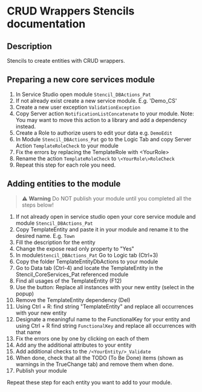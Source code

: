 # CRUD Wrappers Stencils documentation

## Description

Stencils to create entities with CRUD wrappers.

## Preparing a new core services module

1. In Service Studio open module `Stencil_DBActions_Pat`
1. If not already exist create a new service module. E.g. 'Demo_CS'
1. Create a new user exception `ValidationException`
1. Copy Server action `NotificationListConcatenate` to your module. Note: You may want to move this action to a library and add a dependency instead.
1. Create a Role to authorize users to edit your data e.g. `DemoEdit`
1. In Module `Stencil_DBActions_Pat` go to the Logic Tab and copy Server Action `TemplateRoleCheck` to your module
1. Fix the errors by replacing the TemplateRole with \<YourRole\>
1. Rename the action `TemplateRoleCheck` to `\<YourRole\>RoleCheck`
1. Repeat this step for each role you need.

## Adding entities to the module

> ⚠️ **Warning** Do NOT publish your module until you completed all the steps below!

1. If not already open in service studio open your core service module and module `Stencil_DBActions_Pat`
1. Copy TemplateEntity and paste it in your module and rename it to the desired name. E.g. `Town`
1. Fill the description for the entity
1. Change the expose read only property to "Yes"
1. In module`Stencil_DBActions_Pat` Go to Logic tab (Ctrl+3)
1. Copy the folder TemplateEntityDbActions to your module
1. Go to Data tab (Ctrl-4) and locate the TemplateEntity in the Stencil_CoreServices_Pat referenced module
1. Find all usages of the TemplateEntity (F12)
1. Use the button: Replace all instances with your new entity (select in the popup)
1. Remove the TemplateEntity dependency (Del)
1. Using Ctrl + R: find string "TemplateEntity" and replace all occurrences with your new entity
1. Designate a meaningful name to the FunctionalKey for your entity and using Ctrl + R find string `FunctionalKey` and replace all occurrences with that name
1. Fix the errors one by one by clicking on each of them
1. Add any the additional attributes to your entity
1. Add additional checks to the `/<YourEntity/>_Validate`
1. When done, check that all the TODO (To Be Done) items (shown as warnings in the TrueChange tab) and remove them when done.
1. Publish your module

Repeat these step for each entity you want to add to your module.
